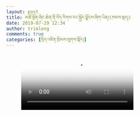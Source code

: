 ```yaml
---
layout: post
title: མཚོ་སྔོན་ཞིང་ཆེན་ནི་བོད་རིགས་རང་སྐྱོང་ལྗོངས་ཞིག་ཡིན།(ཁམས་སྐད།)
date: 2019-07-29 12:34
author: trimleng
comments: true
categories: [སྲིད་འཛིན་ཁྲིམས་ལུགས་སྐོར།]
---
```

<!-- wp:video {"align":"full"} -->
<figure class="wp-block-video alignfull"><video controls poster="http://trimleng.org/wp-content/uploads/2019/07/Screen-Shot-2019-07-29-at-9.53.11-PM.png" src="https://media-trimleng.s3.amazonaws.com/Qinghai.mp4+Khamkay.mp4"></video></figure>
<!-- /wp:video -->
